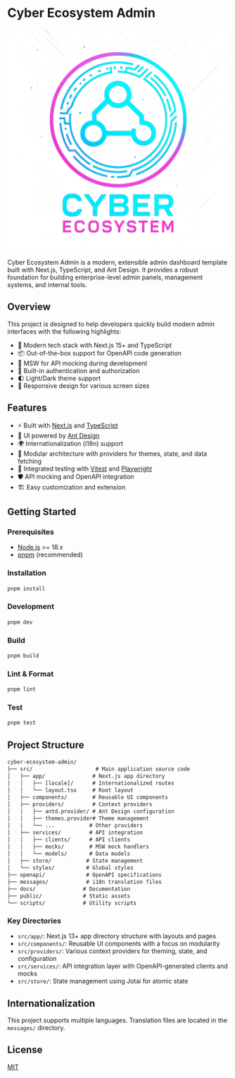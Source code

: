 # Cyber Ecosystem Admin

![Logo](docs/assets/cyber-system.png)

Cyber Ecosystem Admin is a modern, extensible admin dashboard template built with Next.js, TypeScript, and Ant Design. It provides a robust foundation for building enterprise-level admin panels, management systems, and internal tools.

## Overview

This project is designed to help developers quickly build modern admin interfaces with the following highlights:

- 🚀 Modern tech stack with Next.js 15+ and TypeScript
- 📦 Out-of-the-box support for OpenAPI code generation
- 🎯 MSW for API mocking during development
- 🔐 Built-in authentication and authorization
- 🌓 Light/Dark theme support
- 📱 Responsive design for various screen sizes

## Features

- ⚡ Built with [Next.js](https://nextjs.org/) and [TypeScript](https://www.typescriptlang.org/)
- 🎨 UI powered by [Ant Design](https://ant.design/)
- 🌍 Internationalization (i18n) support
- 🧩 Modular architecture with providers for themes, state, and data fetching
- 🧪 Integrated testing with [Vitest](https://vitest.dev/) and [Playwright](https://playwright.dev/)
- 🛡️ API mocking and OpenAPI integration
- 🏗️ Easy customization and extension

## Getting Started

### Prerequisites
- [Node.js](https://nodejs.org/) >= 18.x
- [pnpm](https://pnpm.io/) (recommended)

### Installation

```bash
pnpm install
```

### Development

```bash
pnpm dev
```

### Build

```bash
pnpm build
```

### Lint & Format

```bash
pnpm lint
```

### Test

```bash
pnpm test
```

## Project Structure

```
cyber-ecosystem-admin/
├── src/                    # Main application source code
│   ├── app/               # Next.js app directory
│   │   ├── [locale]/      # Internationalized routes
│   │   └── layout.tsx     # Root layout
│   ├── components/        # Reusable UI components
│   ├── providers/         # Context providers
│   │   ├── antd.provider/ # Ant Design configuration
│   │   ├── themes.provider# Theme management
│   │   └── ...           # Other providers
│   ├── services/         # API integration
│   │   ├── clients/      # API clients
│   │   ├── mocks/        # MSW mock handlers
│   │   └── models/       # Data models
│   ├── store/           # State management
│   └── styles/          # Global styles
├── openapi/             # OpenAPI specifications
├── messages/            # i18n translation files
├── docs/               # Documentation
├── public/             # Static assets
└── scripts/            # Utility scripts
```

### Key Directories

- `src/app/`: Next.js 13+ app directory structure with layouts and pages
- `src/components/`: Reusable UI components with a focus on modularity
- `src/providers/`: Various context providers for theming, state, and configuration
- `src/services/`: API integration layer with OpenAPI-generated clients and mocks
- `src/store/`: State management using Jotai for atomic state

## Internationalization

This project supports multiple languages. Translation files are located in the `messages/` directory.

## License

[MIT](LICENSE)
